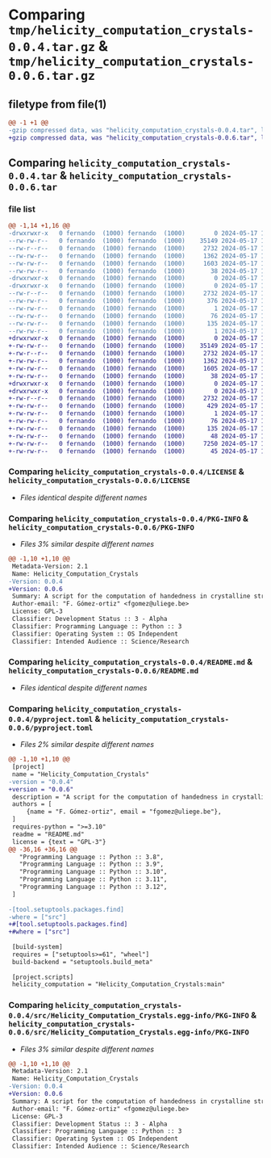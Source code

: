 # Comparing `tmp/helicity_computation_crystals-0.0.4.tar.gz` & `tmp/helicity_computation_crystals-0.0.6.tar.gz`

## filetype from file(1)

```diff
@@ -1 +1 @@
-gzip compressed data, was "helicity_computation_crystals-0.0.4.tar", last modified: Fri May 17 13:38:55 2024, max compression
+gzip compressed data, was "helicity_computation_crystals-0.0.6.tar", last modified: Fri May 17 13:49:44 2024, max compression
```

## Comparing `helicity_computation_crystals-0.0.4.tar` & `helicity_computation_crystals-0.0.6.tar`

### file list

```diff
@@ -1,14 +1,16 @@
-drwxrwxr-x   0 fernando  (1000) fernando  (1000)        0 2024-05-17 13:38:55.538416 helicity_computation_crystals-0.0.4/
--rw-rw-r--   0 fernando  (1000) fernando  (1000)    35149 2024-05-17 10:45:38.000000 helicity_computation_crystals-0.0.4/LICENSE
--rw-r--r--   0 fernando  (1000) fernando  (1000)     2732 2024-05-17 13:38:55.538416 helicity_computation_crystals-0.0.4/PKG-INFO
--rw-rw-r--   0 fernando  (1000) fernando  (1000)     1362 2024-05-17 10:45:38.000000 helicity_computation_crystals-0.0.4/README.md
--rw-rw-r--   0 fernando  (1000) fernando  (1000)     1603 2024-05-17 13:38:48.000000 helicity_computation_crystals-0.0.4/pyproject.toml
--rw-rw-r--   0 fernando  (1000) fernando  (1000)       38 2024-05-17 13:38:55.538416 helicity_computation_crystals-0.0.4/setup.cfg
-drwxrwxr-x   0 fernando  (1000) fernando  (1000)        0 2024-05-17 13:38:55.534416 helicity_computation_crystals-0.0.4/src/
-drwxrwxr-x   0 fernando  (1000) fernando  (1000)        0 2024-05-17 13:38:55.534416 helicity_computation_crystals-0.0.4/src/Helicity_Computation_Crystals.egg-info/
--rw-r--r--   0 fernando  (1000) fernando  (1000)     2732 2024-05-17 13:38:55.000000 helicity_computation_crystals-0.0.4/src/Helicity_Computation_Crystals.egg-info/PKG-INFO
--rw-rw-r--   0 fernando  (1000) fernando  (1000)      376 2024-05-17 13:38:55.000000 helicity_computation_crystals-0.0.4/src/Helicity_Computation_Crystals.egg-info/SOURCES.txt
--rw-rw-r--   0 fernando  (1000) fernando  (1000)        1 2024-05-17 13:38:55.000000 helicity_computation_crystals-0.0.4/src/Helicity_Computation_Crystals.egg-info/dependency_links.txt
--rw-rw-r--   0 fernando  (1000) fernando  (1000)       76 2024-05-17 13:38:55.000000 helicity_computation_crystals-0.0.4/src/Helicity_Computation_Crystals.egg-info/entry_points.txt
--rw-rw-r--   0 fernando  (1000) fernando  (1000)      135 2024-05-17 13:38:55.000000 helicity_computation_crystals-0.0.4/src/Helicity_Computation_Crystals.egg-info/requires.txt
--rw-rw-r--   0 fernando  (1000) fernando  (1000)        1 2024-05-17 13:38:55.000000 helicity_computation_crystals-0.0.4/src/Helicity_Computation_Crystals.egg-info/top_level.txt
+drwxrwxr-x   0 fernando  (1000) fernando  (1000)        0 2024-05-17 13:49:44.445953 helicity_computation_crystals-0.0.6/
+-rw-rw-r--   0 fernando  (1000) fernando  (1000)    35149 2024-05-17 10:45:38.000000 helicity_computation_crystals-0.0.6/LICENSE
+-rw-r--r--   0 fernando  (1000) fernando  (1000)     2732 2024-05-17 13:49:44.445953 helicity_computation_crystals-0.0.6/PKG-INFO
+-rw-rw-r--   0 fernando  (1000) fernando  (1000)     1362 2024-05-17 10:45:38.000000 helicity_computation_crystals-0.0.6/README.md
+-rw-rw-r--   0 fernando  (1000) fernando  (1000)     1605 2024-05-17 13:48:53.000000 helicity_computation_crystals-0.0.6/pyproject.toml
+-rw-rw-r--   0 fernando  (1000) fernando  (1000)       38 2024-05-17 13:49:44.445953 helicity_computation_crystals-0.0.6/setup.cfg
+drwxrwxr-x   0 fernando  (1000) fernando  (1000)        0 2024-05-17 13:49:44.445953 helicity_computation_crystals-0.0.6/src/
+drwxrwxr-x   0 fernando  (1000) fernando  (1000)        0 2024-05-17 13:49:44.445953 helicity_computation_crystals-0.0.6/src/Helicity_Computation_Crystals.egg-info/
+-rw-r--r--   0 fernando  (1000) fernando  (1000)     2732 2024-05-17 13:49:44.000000 helicity_computation_crystals-0.0.6/src/Helicity_Computation_Crystals.egg-info/PKG-INFO
+-rw-rw-r--   0 fernando  (1000) fernando  (1000)      429 2024-05-17 13:49:44.000000 helicity_computation_crystals-0.0.6/src/Helicity_Computation_Crystals.egg-info/SOURCES.txt
+-rw-rw-r--   0 fernando  (1000) fernando  (1000)        1 2024-05-17 13:49:44.000000 helicity_computation_crystals-0.0.6/src/Helicity_Computation_Crystals.egg-info/dependency_links.txt
+-rw-rw-r--   0 fernando  (1000) fernando  (1000)       76 2024-05-17 13:49:44.000000 helicity_computation_crystals-0.0.6/src/Helicity_Computation_Crystals.egg-info/entry_points.txt
+-rw-rw-r--   0 fernando  (1000) fernando  (1000)      135 2024-05-17 13:49:44.000000 helicity_computation_crystals-0.0.6/src/Helicity_Computation_Crystals.egg-info/requires.txt
+-rw-rw-r--   0 fernando  (1000) fernando  (1000)       48 2024-05-17 13:49:44.000000 helicity_computation_crystals-0.0.6/src/Helicity_Computation_Crystals.egg-info/top_level.txt
+-rw-rw-r--   0 fernando  (1000) fernando  (1000)     7250 2024-05-17 10:45:38.000000 helicity_computation_crystals-0.0.6/src/Helicity_Computation_Crystals.py
+-rw-rw-r--   0 fernando  (1000) fernando  (1000)       45 2024-05-17 13:43:50.000000 helicity_computation_crystals-0.0.6/src/__init__.py
```

### Comparing `helicity_computation_crystals-0.0.4/LICENSE` & `helicity_computation_crystals-0.0.6/LICENSE`

 * *Files identical despite different names*

### Comparing `helicity_computation_crystals-0.0.4/PKG-INFO` & `helicity_computation_crystals-0.0.6/PKG-INFO`

 * *Files 3% similar despite different names*

```diff
@@ -1,10 +1,10 @@
 Metadata-Version: 2.1
 Name: Helicity_Computation_Crystals
-Version: 0.0.4
+Version: 0.0.6
 Summary: A script for the computation of handedness in crystalline structures.
 Author-email: "F. Gómez-ortiz" <fgomez@uliege.be>
 License: GPL-3
 Classifier: Development Status :: 3 - Alpha
 Classifier: Programming Language :: Python :: 3
 Classifier: Operating System :: OS Independent
 Classifier: Intended Audience :: Science/Research
```

### Comparing `helicity_computation_crystals-0.0.4/README.md` & `helicity_computation_crystals-0.0.6/README.md`

 * *Files identical despite different names*

### Comparing `helicity_computation_crystals-0.0.4/pyproject.toml` & `helicity_computation_crystals-0.0.6/pyproject.toml`

 * *Files 2% similar despite different names*

```diff
@@ -1,10 +1,10 @@
 [project]
 name = "Helicity_Computation_Crystals"
-version = "0.0.4"
+version = "0.0.6"
 description = "A script for the computation of handedness in crystalline structures."
 authors = [
     {name = "F. Gómez-ortiz", email = "fgomez@uliege.be"},
 ]
 requires-python = ">=3.10"
 readme = "README.md"
 license = {text = "GPL-3"}
@@ -36,16 +36,16 @@
   "Programming Language :: Python :: 3.8",
   "Programming Language :: Python :: 3.9",
   "Programming Language :: Python :: 3.10",
   "Programming Language :: Python :: 3.11",
   "Programming Language :: Python :: 3.12",
 ]
 
-[tool.setuptools.packages.find]
-where = ["src"]
+#[tool.setuptools.packages.find]
+#where = ["src"]
 
 [build-system]
 requires = ["setuptools>=61", "wheel"]
 build-backend = "setuptools.build_meta"
 
 [project.scripts]
 helicity_computation = "Helicity_Computation_Crystals:main"
```

### Comparing `helicity_computation_crystals-0.0.4/src/Helicity_Computation_Crystals.egg-info/PKG-INFO` & `helicity_computation_crystals-0.0.6/src/Helicity_Computation_Crystals.egg-info/PKG-INFO`

 * *Files 3% similar despite different names*

```diff
@@ -1,10 +1,10 @@
 Metadata-Version: 2.1
 Name: Helicity_Computation_Crystals
-Version: 0.0.4
+Version: 0.0.6
 Summary: A script for the computation of handedness in crystalline structures.
 Author-email: "F. Gómez-ortiz" <fgomez@uliege.be>
 License: GPL-3
 Classifier: Development Status :: 3 - Alpha
 Classifier: Programming Language :: Python :: 3
 Classifier: Operating System :: OS Independent
 Classifier: Intended Audience :: Science/Research
```


